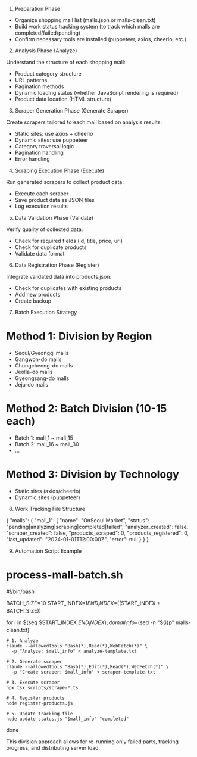 1. Preparation Phase

  - Organize shopping mall list (malls.json or malls-clean.txt)
  - Build work status tracking system (to track which malls are completed/failed/pending)
  - Confirm necessary tools are installed (puppeteer, axios, cheerio, etc.)

  2. Analysis Phase (Analyze)

  Understand the structure of each shopping mall:
  - Product category structure
  - URL patterns
  - Pagination methods
  - Dynamic loading status (whether JavaScript rendering is required)
  - Product data location (HTML structure)

  3. Scraper Generation Phase (Generate Scraper)

  Create scrapers tailored to each mall based on analysis results:
  - Static sites: use axios + cheerio
  - Dynamic sites: use puppeteer
  - Category traversal logic
  - Pagination handling
  - Error handling

  4. Scraping Execution Phase (Execute)

  Run generated scrapers to collect product data:
  - Execute each scraper
  - Save product data as JSON files
  - Log execution results

  5. Data Validation Phase (Validate)

  Verify quality of collected data:
  - Check for required fields (id, title, price, url)
  - Check for duplicate products
  - Validate data format

  6. Data Registration Phase (Register)

  Integrate validated data into products.json:
  - Check for duplicates with existing products
  - Add new products
  - Create backup

  7. Batch Execution Strategy

  # Method 1: Division by Region
  - Seoul/Gyeonggi malls
  - Gangwon-do malls
  - Chungcheong-do malls
  - Jeolla-do malls
  - Gyeongsang-do malls
  - Jeju-do malls

  # Method 2: Batch Division (10-15 each)
  - Batch 1: mall_1 ~ mall_15
  - Batch 2: mall_16 ~ mall_30
  - ...

  # Method 3: Division by Technology
  - Static sites (axios/cheerio)
  - Dynamic sites (puppeteer)

  8. Work Tracking File Structure

  {
    "malls": {
      "mall_1": {
        "name": "OnSeoul Market",
        "status": "pending|analyzing|scraping|completed|failed",
        "analyzer_created": false,
        "scraper_created": false,
        "products_scraped": 0,
        "products_registered": 0,
        "last_updated": "2024-01-01T12:00:00Z",
        "error": null
      }
    }
  }

  9. Automation Script Example

  # process-mall-batch.sh
  #!/bin/bash

  BATCH_SIZE=10
  START_INDEX=$1
  END_INDEX=$((START_INDEX + BATCH_SIZE))

  for i in $(seq $START_INDEX $END_INDEX); do
    mall_info=$(sed -n "${i}p" malls-clean.txt)

    # 1. Analyze
    claude --allowedTools "Bash(*),Read(*),WebFetch(*)" \
      -p "Analyze: $mall_info" < analyze-template.txt

    # 2. Generate scraper
    claude --allowedTools "Bash(*),Edit(*),Read(*),WebFetch(*)" \
      -p "Create scraper: $mall_info" < scraper-template.txt

    # 3. Execute scraper
    npx tsx scripts/scrape-*.ts

    # 4. Register products
    node register-products.js

    # 5. Update tracking file
    node update-status.js "$mall_info" "completed"
  done

  This division approach allows for re-running only failed parts, tracking progress, and distributing server load.
